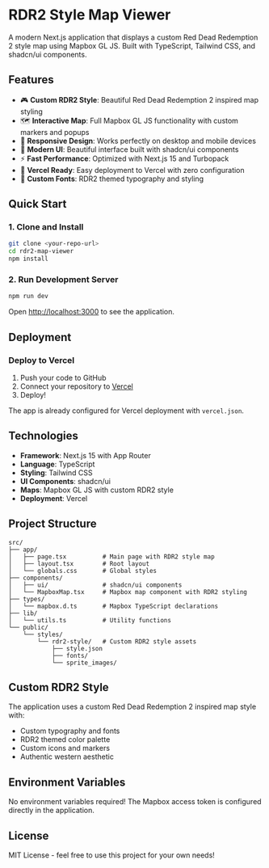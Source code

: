 # RDR2 Style Map Viewer

A modern Next.js application that displays a custom Red Dead Redemption 2 style map using Mapbox GL JS. Built with TypeScript, Tailwind CSS, and shadcn/ui components.

## Features

- 🎮 **Custom RDR2 Style**: Beautiful Red Dead Redemption 2 inspired map styling
- 🗺️ **Interactive Map**: Full Mapbox GL JS functionality with custom markers and popups
- 📱 **Responsive Design**: Works perfectly on desktop and mobile devices
- 🎨 **Modern UI**: Beautiful interface built with shadcn/ui components
- ⚡ **Fast Performance**: Optimized with Next.js 15 and Turbopack
- 🚀 **Vercel Ready**: Easy deployment to Vercel with zero configuration
- 🎨 **Custom Fonts**: RDR2 themed typography and styling

## Quick Start

### 1. Clone and Install

```bash
git clone <your-repo-url>
cd rdr2-map-viewer
npm install
```

### 2. Run Development Server

```bash
npm run dev
```

Open [http://localhost:3000](http://localhost:3000) to see the application.

## Deployment

### Deploy to Vercel

1. Push your code to GitHub
2. Connect your repository to [Vercel](https://vercel.com)
3. Deploy!

The app is already configured for Vercel deployment with `vercel.json`.

## Technologies

- **Framework**: Next.js 15 with App Router
- **Language**: TypeScript
- **Styling**: Tailwind CSS
- **UI Components**: shadcn/ui
- **Maps**: Mapbox GL JS with custom RDR2 style
- **Deployment**: Vercel

## Project Structure

```
src/
├── app/
│   ├── page.tsx          # Main page with RDR2 style map
│   ├── layout.tsx        # Root layout
│   └── globals.css       # Global styles
├── components/
│   ├── ui/               # shadcn/ui components
│   └── MapboxMap.tsx     # Mapbox map component with RDR2 styling
├── types/
│   └── mapbox.d.ts       # Mapbox TypeScript declarations
├── lib/
│   └── utils.ts          # Utility functions
└── public/
    └── styles/
        └── rdr2-style/   # Custom RDR2 style assets
            ├── style.json
            ├── fonts/
            └── sprite_images/
```

## Custom RDR2 Style

The application uses a custom Red Dead Redemption 2 inspired map style with:
- Custom typography and fonts
- RDR2 themed color palette
- Custom icons and markers
- Authentic western aesthetic

## Environment Variables

No environment variables required! The Mapbox access token is configured directly in the application.

## License

MIT License - feel free to use this project for your own needs!
